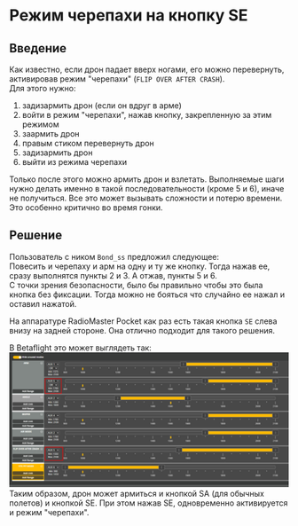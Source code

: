 # Режим черепахи на кнопку SE

## Введение
Как известно, если дрон падает вверх ногами, его можно перевернуть, активировав режим "черепахи" (`FLIP OVER AFTER CRASH`).  
Для этого нужно:  
1. задизармить дрон (если он вдруг в арме)  
2. войти в режим "черепахи", нажав кнопку, закрепленную за этим режимом  
3. заармить дрон  
4. правым стиком перевернуть дрон
5. задизармить дрон   
6. выйти из режима черепахи  

Только после этого можно армить дрон и взлетать.
Выполняемые шаги нужно делать именно в такой последовательности (кроме 5 и 6), иначе не получиться. Все это может вызывать сложности и потерю времени. Это особенно критично во время гонки.

## Решение
Пользователь с ником `Bond_ss` предложил следующее:  
Повесить и черепаху и арм на одну и ту же кнопку. Тогда нажав ее, сразу выполнятся пункты 2 и 3. А отжав, пункты 5 и 6.  
С точки зрения безопасности, было бы правильно чтобы это была кнопка без фиксации. Тогда можно не бояться что случайно ее нажал и оставил нажатой.

На аппаратуре RadioMaster Pocket как раз есть такая кнопка `SE` слева внизу на задней стороне. Она отлично подходит для такого решения.

В Betaflight это может выглядеть так:  
![](AUX5_ARM_FLIP.jpg)  
Таким образом, дрон может армиться и кнопкой SA (для обычных полетов) и кнопкой SE. При этом нажав SE, одновременно активируется и режим "черепахи".

 